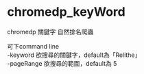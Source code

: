 # chromedp_keyWord
chromedp 關鍵字 自然排名爬蟲  

可下command line  
-keyword 欲搜尋的關鍵字，default為「Relithe」  
-pageRange 欲搜尋的範圍，default為 5